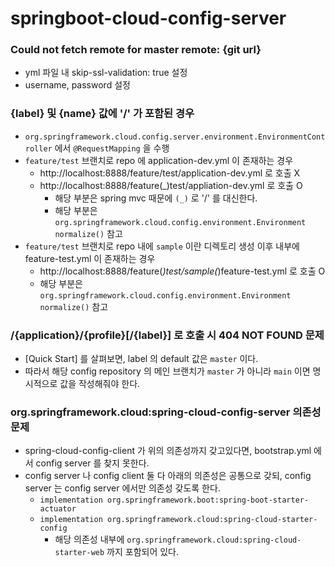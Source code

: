 # springboot-cloud-config-server

### Could not fetch remote for master remote: {git url}
* yml 파일 내 skip-ssl-validation: true 설정
* username, password 설정

### {label} 및 {name} 값에 '/' 가 포함된 경우
* `org.springframework.cloud.config.server.environment.EnvironmentController` 에서 `@RequestMapping` 을 수행
* `feature/test` 브랜치로 repo 에 application-dev.yml 이 존재하는 경우
    * http://localhost:8888/feature/test/application-dev.yml 로 호출 X
    * http://localhost:8888/feature(_)test/appliation-dev.yml 로 호출 O 
        * 해당 부분은 spring mvc 때문에 `(_)` 로 '/' 를 대신한다.
        * 해당 부분은 `org.springframework.cloud.config.environment.Environment normalize()` 참고
* `feature/test` 브랜치로 repo 내에 `sample` 이란 디렉토리 생성 이후 내부에 feature-test.yml 이 존재하는 경우
    * http://localhost:8888/feature(_)test/sample(_)feature-test.yml 로 호출 O
    * 해당 부분은 `org.springframework.cloud.config.environment.Environment normalize()` 참고    
        
### /{application}/{profile}[/{label}] 로 호출 시 404 NOT FOUND 문제
* [Quick Start] 를 살펴보면, label 의 default 값은 `master` 이다. 
* 따라서 해당 config repository 의 메인 브랜치가 `master` 가 아니라 `main` 이면 명시적으로 값을 작성해줘야 한다.

### org.springframework.cloud:spring-cloud-config-server 의존성 문제
* spring-cloud-config-client 가 위의 의존성까지 갖고있다면, bootstrap.yml 에서 config server 를 찾지 못한다.
* config server 나 config client 둘 다 아래의 의존성은 공통으로 갖되, config server 는 config server 에서만 의존성 갖도록 한다.
    * `implementation org.springframework.boot:spring-boot-starter-actuator`
    * `implementation org.springframework.cloud:spring-cloud-starter-config`
        * 해당 의존성 내부에 `org.springframework.cloud:spring-cloud-starter-web` 까지 포함되어 있다. 
